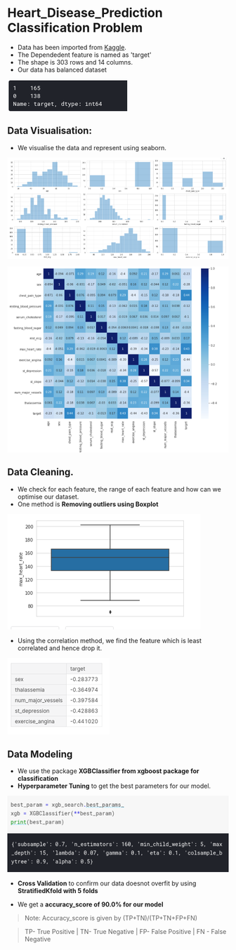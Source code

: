 # Heart_Disease_Prediction Classification Problem

- Data has been imported from [Kaggle](https://www.kaggle.com/ronitf/heart-disease-uci).
- The Dependedent feature is named as 'target'
- The shape is 303 rows and 14 columns.
- Our data has balanced dataset 

![](/Images/h3.png)

## Data Visualisation:
- We visualise the data and represent using seaborn.

![](/Images/h1.png)

![](/Images/h2.png)

## Data Cleaning.
- We check for each feature, the range of each feature and how can we optimise our dataset.
- One method is **Removing outliers using Boxplot**

![](/Images/h4.png)

- Using the correlation method, we find the feature which is least correlated and hence drop it.

![](/Images/h5.png)

## Data Modeling
- We use the package **XGBClassifier from xgboost package for classification**
- **Hyperparameter Tuning** to get the best parameters for our model.

![](/Images/h6.png)

- **Cross Validation** to confirm our data doesnot overfit by using **StratifiedKfold with 5 folds**

- We get a **accuracy_score of 90.0% for our model**

> Note: Accuracy_score is given by (TP+TN)/(TP+TN+FP+FN)

> TP- True Positive | TN- True Negative | FP- False Positive | FN - False Negative
